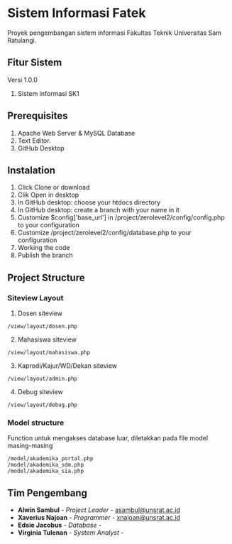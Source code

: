 # Sistem Informasi Fatek

Proyek pengembangan sistem informasi Fakultas Teknik Universitas Sam Ratulangi. 

## Fitur Sistem

Versi 1.0.0
1. Sistem informasi SK1

## Prerequisites

1. Apache Web Server & MySQL Database
2. Text Editor.
3. GitHub Desktop

## Instalation

1. Click Clone or download
2. Clik Open in desktop 
3. In GitHub desktop: choose your htdocs directory
4. In GitHub desktop: create a branch with your name in it
5. Customize $config['base_url'] in /project/zerolevel2/config/config.php to your configuration
6. Customize /project/zerolevel2/config/database.php to your configuration
7. Working the code
8. Publish the branch

## Project Structure

### Siteview Layout

1. Dosen siteview
```
/view/layout/dosen.php
```

2. Mahasiswa siteview
```
/view/layout/mahasiswa.php
```

3. Kaprodi/Kajur/WD/Dekan siteview
```
/view/layout/admin.php
```

4. Debug siteview
```
/view/layout/debug.php
```

### Model structure

Function untuk mengakses database luar, diletakkan pada file model masing-masing
```
/model/akademika_portal.php
/model/akademika_sdm.php
/model/akademika_sia.php
```

## Tim Pengembang

* **Alwin Sambul** - *Project Leader* - asambul@unsrat.ac.id
* **Xaverius Najoan** - *Programmer* - xnajoan@unsrat.ac.id
* **Edsie Jacobus** - *Database* - 
* **Virginia Tulenan** - *System Analyst* - 
